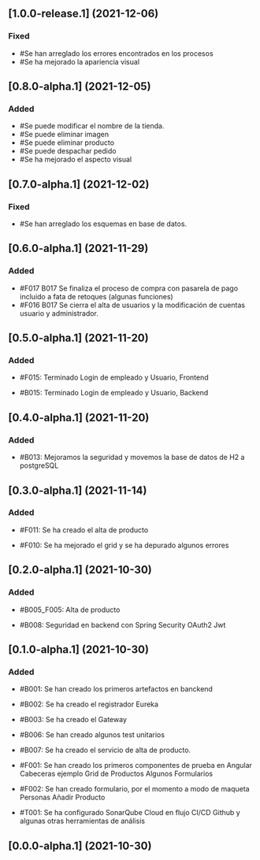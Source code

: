 ## [1.0.0-release.1] (2021-12-06)

### Fixed

- #Se han arreglado los errores encontrados en los procesos
- #Se ha mejorado la apariencia visual


## [0.8.0-alpha.1] (2021-12-05)

### Added

- #Se puede modificar el nombre de la tienda.
- #Se puede eliminar imagen
- #Se puede eliminar producto
- #Se puede despachar pedido
- #Se ha mejorado el aspecto visual

## [0.7.0-alpha.1] (2021-12-02)

### Fixed

- #Se han arreglado los esquemas en base de datos.

## [0.6.0-alpha.1] (2021-11-29)

### Added

- #F017 B017 Se finaliza el proceso de compra con pasarela de pago incluido a fata de retoques (algunas funciones)
- #F016 B017 Se cierra el alta de usuarios y la modificación de cuentas usuario y administrador.

## [0.5.0-alpha.1] (2021-11-20)

### Added

- #F015: Terminado Login de empleado y Usuario, Frontend

- #B015: Terminado Login de empleado y Usuario, Backend

## [0.4.0-alpha.1] (2021-11-20)

### Added

- #B013: Mejoramos la seguridad y movemos la base de datos de H2 a postgreSQL

## [0.3.0-alpha.1] (2021-11-14)

### Added

- #F011: Se ha creado el alta de producto

- #F010: Se ha mejorado el grid y se ha depurado algunos errores

## [0.2.0-alpha.1] (2021-10-30)

### Added

- #B005_F005: Alta de producto

- #B008: Seguridad en backend con Spring Security OAuth2 Jwt

## [0.1.0-alpha.1] (2021-10-30)

### Added

- #B001: Se han creado los primeros artefactos en banckend

- #B002: Se ha creado el registrador Eureka

- #B003: Se ha creado el Gateway

- #B006: Se han creado algunos test unitarios

- #B007: Se ha creado el servicio de alta de producto.

- #F001: Se han creado los primeros componentes de prueba en Angular
  Cabeceras ejemplo
  Grid de Productos
  Algunos Formularios

- #F002: Se han creado formulario, por el momento a modo de maqueta
  Personas
  Añadir Producto

- #T001: Se ha configurado SonarQube Cloud en flujo CI/CD Github y
algunas otras herramientas de análisis

## [0.0.0-alpha.1] (2021-10-30)
